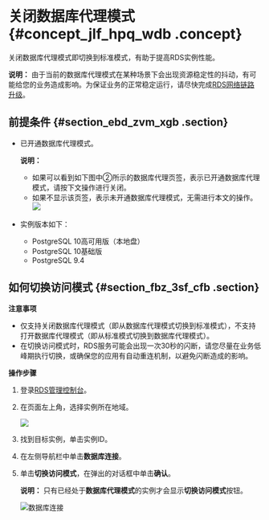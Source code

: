 # 关闭数据库代理模式 {#concept_jlf_hpq_wdb .concept}

关闭数据库代理模式即切换到标准模式，有助于提高RDS实例性能。

**说明：** 由于当前的数据库代理模式在某种场景下会出现资源稳定性的抖动，有可能给您的业务造成影响。为保证业务的正常稳定运行，请尽快完成[RDS网络链路升级](../cn.zh-CN/云数据库RDS简介/【重要】RDS网络链路升级说明.md#)。

## 前提条件 {#section_ebd_zvm_xgb .section}

-   已开通数据库代理模式。

    **说明：** 

    -   如果可以看到如下图中②所示的数据库代理页签，表示已开通数据库代理模式，请按下文操作进行关闭。
    -   如果不显示该页签，表示未开通数据库代理模式，无需进行本文的操作。
    ![](http://static-aliyun-doc.oss-cn-hangzhou.aliyuncs.com/assets/img/7942/156444939239637_zh-CN.png)

-   实例版本如下：
    -   PostgreSQL 10高可用版（本地盘）
    -   PostgreSQL 10基础版
    -   PostgreSQL 9.4

## 如何切换访问模式 {#section_fbz_3sf_cfb .section}

**注意事项**

-   仅支持关闭数据库代理模式（即从数据库代理模式切换到标准模式），不支持打开数据库代理模式（即从标准模式切换到数据库代理模式）。
-   在切换访问模式时，RDS服务可能会出现一次30秒的闪断，请您尽量在业务低峰期执行切换，或确保您的应用有自动重连机制，以避免闪断造成的影响。

**操作步骤**

1.  登录[RDS管理控制台](https://rds.console.aliyun.com/)。
2.  在页面左上角，选择实例所在地域。

    ![](http://static-aliyun-doc.oss-cn-hangzhou.aliyuncs.com/assets/img/62164/156444939349697_zh-CN.png)

3.  找到目标实例，单击实例ID。
4.  在左侧导航栏中单击**数据库连接**。
5.  单击**切换访问模式**，在弹出的对话框中单击**确认**。

    **说明：** 只有已经处于**数据库代理模式**的实例才会显示**切换访问模式**按钮。

    ![数据库连接](http://static-aliyun-doc.oss-cn-hangzhou.aliyuncs.com/assets/img/41816/156444939337541_zh-CN.png)


